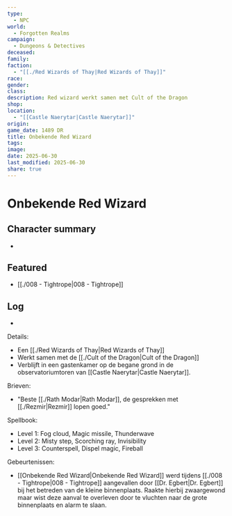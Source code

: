 ```yaml
---
type:
  - NPC
world:
  - Forgotten Realms
campaign:
  - Dungeons & Detectives
deceased: 
family: 
faction:
  - "[[./Red Wizards of Thay|Red Wizards of Thay]]"
race: 
gender: 
class: 
description: Red wizard werkt samen met Cult of the Dragon
shop: 
location:
  - "[[Castle Naerytar|Castle Naerytar]]"
origin: 
game_date: 1489 DR
title: Onbekende Red Wizard
tags: 
image: 
date: 2025-06-30
last_modified: 2025-06-30
share: true
---
```

# Onbekende Red Wizard

## Character summary
* 

## Featured
- [[./008 - Tightrope|008 - Tightrope]]


## Log
* 
Details:
- Een [[./Red Wizards of Thay|Red Wizards of Thay]] 
- Werkt samen met de [[./Cult of the Dragon|Cult of the Dragon]]
- Verblijft in een gastenkamer op de begane grond in de observatoriumtoren van [[Castle Naerytar|Castle Naerytar]]. 

Brieven:
- "Beste [[./Rath Modar|Rath Modar]], de gesprekken met [[./Rezmir|Rezmir]] lopen goed."

Spellbook:
- Level 1:  Fog cloud, Magic missile, Thunderwave
- Level 2:  Misty step, Scorching ray, Invisibility
- Level 3:  Counterspell, Dispel magic, Fireball

Gebeurtenissen:
* [[Onbekende Red Wizard|Onbekende Red Wizard]] werd tijdens [[./008 - Tightrope|008 - Tightrope]] aangevallen door [[Dr. Egbert|Dr. Egbert]] bij het betreden van de kleine binnenplaats. Raakte hierbij zwaargewond maar wist deze aanval te overleven door te vluchten naar de grote binnenplaats en alarm te slaan.